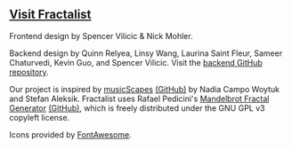 ## [Visit Fractalist](https://quence-dev.github.io/fractalist)

Frontend design by Spencer Vilicic & Nick Mohler.

Backend design by Quinn Relyea, Linsy Wang, Laurina Saint Fleur, Sameer Chaturvedi, Kevin Guo, and Spencer Vilicic. Visit the [backend GitHub repository](https://github.com/relishyeah/Fractalist).
        
Our project is inspired by [musicScapes](https://musicscapes.herokuapp.com/) [(GitHub)](https://github.com/StefanAleksik/musicScape) by Nadia Campo Woytuk and Stefan Aleksik. Fractalist uses Rafael Pedicini's [Mandelbrot Fractal Generator](https://fractal.rafgraph.dev/) [(GitHub)](https://github.com/rafgraph/fractal), which is freely distributed under the GNU GPL v3 copyleft license.

Icons provided by [FontAwesome](https://fontawesome.com).
